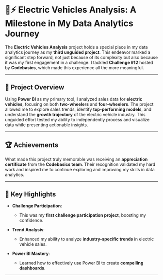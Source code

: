 # 🚗⚡ Electric Vehicles Analysis: A Milestone in My Data Analytics Journey

The **Electric Vehicles Analysis** project holds a special place in my data analytics journey as my **third unguided project**. This endeavor marked a significant step forward, not just because of its complexity but also because it was my first engagement in a challenge. I tackled **Challenge #12** hosted by **Codebasics**, which made this experience all the more meaningful.

---

## 🌟 Project Overview

Using **Power BI** as my primary tool, I analyzed sales data for **electric vehicles**, focusing on both **two-wheelers** and **four-wheelers**. The project allowed me to explore sales trends, identify **top-performing models**, and understand the **growth trajectory** of the electric vehicle industry. This unguided effort tested my ability to independently process and visualize data while presenting actionable insights.

---

## 🏆 Achievements

What made this project truly memorable was receiving an **appreciation certificate** from the **Codebasics team**. Their recognition validated my hard work and inspired me to continue exploring and improving my skills in data analytics.

---

## 🔑 Key Highlights

- **Challenge Participation**:
  - This was my **first challenge participation project**, boosting my confidence.
  
- **Trend Analysis**:
  - Enhanced my ability to analyze **industry-specific trends** in electric vehicle sales.

- **Power BI Mastery**:
  - Learned how to effectively use Power BI to create **compelling dashboards**.

---
